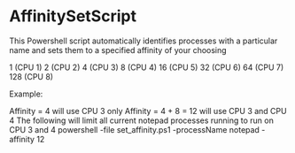 # AffinitySetScript
This Powershell script automatically identifies processes with a particular name and sets them to a specified affinity of your choosing


 1 (CPU 1) 
 2 (CPU 2) 
 4 (CPU 3) 
 8 (CPU 4) 
 16 (CPU 5) 
 32 (CPU 6) 
 64 (CPU 7) 
 128 (CPU 8)

Example:

Affinity = 4 will use CPU 3 only
Affinity = 4 + 8 = 12 will use CPU 3 and CPU 4
The following will limit all current notepad processes running to run on CPU 3 and 4 
powershell -file set_affinity.ps1 -processName notepad -affinity 12
